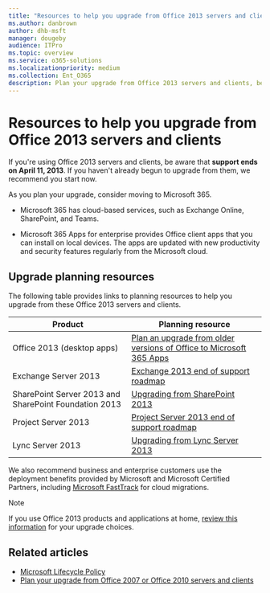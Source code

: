 ```yaml
---
title: "Resources to help you upgrade from Office 2013 servers and clients"
ms.author: danbrown
author: dhb-msft
manager: dougeby
audience: ITPro
ms.topic: overview
ms.service: o365-solutions
ms.localizationpriority: medium
ms.collection: Ent_O365
description: Plan your upgrade from Office 2013 servers and clients, because support ends on April 11, 2023.
---
```


# Resources to help you upgrade from Office 2013 servers and clients

If you're using Office 2013 servers and clients, be aware that **support ends on April 11, 2013**. If you haven't already begun to upgrade from them, we recommend you start now.

As you plan your upgrade, consider moving to Microsoft 365.

- Microsoft 365 has cloud-based services, such as Exchange Online, SharePoint, and Teams.

- Microsoft 365 Apps for enterprise provides Office client apps that you can install on local devices. The apps are updated with new productivity and security features regularly from the Microsoft cloud.

## Upgrade planning resources

The following table provides links to planning resources to help you upgrade from these Office 2013 servers and clients.

|Product|Planning resource|
|---|---|
|Office 2013 (desktop apps)|[Plan an upgrade from older versions of Office to Microsoft 365 Apps](/deployoffice/endofsupport/plan-upgrade-older-versions-office.md)|
|Exchange Server 2013|[Exchange 2013 end of support roadmap](exchange-2013-end-of-support.md)|
|SharePoint Server 2013 and SharePoint Foundation 2013|[Upgrading from SharePoint 2013](upgrade-from-sharepoint-2013.md)|
|Project Server 2013|[Project Server 2013 end of support roadmap](project-server-2013-end-of-support.md)|
|Lync Server 2013|[Upgrading from Lync Server 2013](upgrade-from-lync-2013.md)|

We also recommend business and enterprise customers use the deployment benefits provided by Microsoft and Microsoft Certified Partners, including [Microsoft FastTrack](https://www.microsoft.com/fasttrack) for cloud migrations.

> [!NOTE]
> If you use Office 2013 products and applications at home, [review this information](plan-upgrade-previous-versions-office.md#im-a-home-user-what-do-i-do) for your upgrade choices.

## Related articles

- [Microsoft Lifecycle Policy](/lifecycle/)
- [Plan your upgrade from Office 2007 or Office 2010 servers and clients](plan-upgrade-previous-versions-office.md)